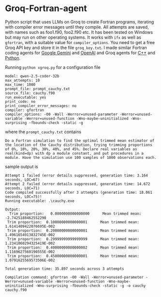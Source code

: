 # Groq-Fortran-agent
Python script that uses LLMs on Groq to create Fortran programs, iterating with compiler error messages until they compile. All attempts are saved,
with names such as foo1.f90, foo2.f90 etc. It has been tested on Windows but may run on other operating systems. It works with `ifx` as well
as `gfortran`, with a suitable value for `compiler_options`. You need to get a free Groq API key and store it in the file `groq_key.txt`. I made similar Fortran coding agents for [Google Gemini](https://github.com/Beliavsky/Gemini-Fortran-agent) and [OpenAI](https://github.com/Beliavsky/OpenAI-Fortran-agent) and Groq agents for [C++](https://github.com/Beliavsky/Groq-cpp-agent) and [Python](https://github.com/Beliavsky/Groq-Python-agent).

Running `python xgroq.py` for a configuration file

```
model: qwen-2.5-coder-32b
max_attempts: 10
max_time: 1000
prompt_file: prompt_cauchy.txt
source_file: cauchy.f90
run_executable: yes
print_code: no
print_compiler_error_messages: no
compiler: gfortran
compiler_options: -O0 -Wall -Werror=unused-parameter -Werror=unused-variable -Werror=unused-function -Wno-maybe-uninitialized -Wno-surprising -fbounds-check -static -g
```
where the `prompt_cauchy.txt` contains
```
Do a Fortran simulation to find the optimal trimmed mean estimator of
the location of the Cauchy distribution, trying trimming proportions
of 0%, 10%, 20%, 30%, 40%, and 45%. Declare real variables as
real(kind=dp) with dp a module constant, and put procedures in a
module. Have the simulation use 100 samples of 1000 observations each.
```
sample output is
```
Attempt 1 failed (error details suppressed, generation time: 3.164 seconds, LOC=67)
Attempt 2 failed (error details suppressed, generation time: 14.672 seconds, LOC=71)
Code compiled successfully after 3 attempts (generation time: 18.061 seconds, LOC=75)!
Running executable: .\cauchy.exe

Output:
  Trim proportion:   0.0000000000000000      Mean trimmed mean:  -2.7425188462552290
 Trim proportion:  0.10000000000000001      Mean trimmed mean:   1.6141409422076695E-002
 Trim proportion:  0.20000000000000001      Mean trimmed mean:   1.4961654913832745E-002
 Trim proportion:  0.29999999999999999      Mean trimmed mean:   1.2341060294325419E-002
 Trim proportion:  0.40000000000000002      Mean trimmed mean:   1.1169627560190555E-002
 Trim proportion:  0.45000000000000001      Mean trimmed mean:   1.0791625569573506E-002

Total generation time: 35.897 seconds across 3 attempts

Compilation command: gfortran -O0 -Wall -Werror=unused-parameter -Werror=unused-variable -Werror=unused-function -Wno-maybe-uninitialized -Wno-surprising -fbounds-check -static -g -o cauchy cauchy.f90
```
